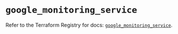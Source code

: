 # `google_monitoring_service`

Refer to the Terraform Registry for docs: [`google_monitoring_service`](https://registry.terraform.io/providers/hashicorp/google-beta/6.23.0/docs/resources/google_monitoring_service).

